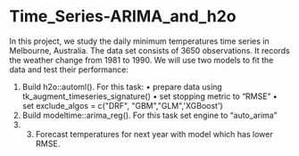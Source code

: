 # Time_Series-ARIMA_and_h2o

In this project, we study the daily minimum temperatures time series in Melbourne, Australia. The
data set consists of 3650 observations. It records the weather change from 1981 to 1990. We will
use two models to fit the data and test their performance:

1. Build h2o::automl(). For this task:
• prepare data using tk_augment_timeseries_signature()
• set stopping metric to “RMSE”
• set exclude_algos = c("DRF", "GBM","GLM",'XGBoost')
2. Build modeltime::arima_reg(). For this task set engine to “auto_arima”
3. 3. Forecast temperatures for next year with model which has lower RMSE.
